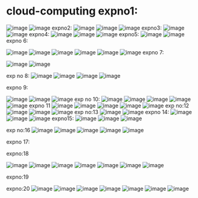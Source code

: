 # cloud-computing expno1:
![image](https://user-images.githubusercontent.com/113335352/192205259-f4b88d11-c1d6-4b78-86cd-88e10d34f5e5.png)
![image](https://user-images.githubusercontent.com/113335352/192205303-8c757ddd-fe9b-4c0c-a7f1-c60b39d4f390.png)
expno2:
![image](https://user-images.githubusercontent.com/113335352/192218966-79d9540c-98ae-4095-9738-39f91d3661fa.png)
![image](https://user-images.githubusercontent.com/113335352/192219122-d0585a2f-b762-4cac-b057-43d9bf84e70c.png)
![image](https://user-images.githubusercontent.com/113335352/192219210-d4e3f045-11f2-4c8e-9853-4aacf238f5ad.png)
expno3:
![image](https://user-images.githubusercontent.com/113335352/192223137-2e48e563-3e4f-45f9-9915-68b41e97c281.png)
![image](https://user-images.githubusercontent.com/113335352/192223217-27cf4e7a-2074-4c00-9d75-cd20450646f6.png)
expno4:
![image](https://user-images.githubusercontent.com/113335352/192227693-66e9388f-150b-4d05-bd5d-4663fb3bb89b.png)
![image](https://user-images.githubusercontent.com/113335352/192227748-bdbf705e-1445-4389-ab71-a6707bb2899d.png)
![image](https://user-images.githubusercontent.com/113335352/192227829-747e2365-94ec-4bb0-a270-2bebfec9700e.png)
expno5:
![image](https://user-images.githubusercontent.com/113335352/192230925-aaaa7076-b8d8-43c4-b391-cadb288ce4aa.png)
![image](https://user-images.githubusercontent.com/113335352/192230983-86c6f095-2844-44ce-9122-15b30530c33b.png)
expno 6:

![image](https://user-images.githubusercontent.com/113335352/192437626-67d50164-0b57-4321-9d8f-360f023fc08e.png)
![image](https://user-images.githubusercontent.com/113335352/192437723-05265c8c-4bc1-41aa-9fe1-511639d33d80.png)
![image](https://user-images.githubusercontent.com/113335352/192437772-c478d853-9c9c-40b6-8568-21d1708771cd.png)
![image](https://user-images.githubusercontent.com/113335352/192437803-280fa156-98cf-4a93-b0b4-35619debd411.png)
![image](https://user-images.githubusercontent.com/113335352/192438061-2285698d-3c7a-478b-b876-575a6e462744.png)
![image](https://user-images.githubusercontent.com/113335352/192438168-a179389d-b6d9-4d1c-ba95-674cc65a90ec.png)
expno 7:

![image](https://user-images.githubusercontent.com/113335352/192442055-796c793d-80e8-4cef-9dd1-cda8a870722f.png)
![image](https://user-images.githubusercontent.com/113335352/192442281-9fafdfad-fb3b-41ba-9066-48eed5a22ec2.png)

exp no 8:
![image](https://user-images.githubusercontent.com/113335352/192441232-e6a43763-be93-4cf7-9bce-315415093bea.png)
![image](https://user-images.githubusercontent.com/113335352/192441304-c6d1a475-7310-48e7-8ee9-007cd1bb754a.png)
![image](https://user-images.githubusercontent.com/113335352/192441342-0d130830-cc31-4985-a669-386df99bb998.png)
![image](https://user-images.githubusercontent.com/113335352/192441413-189ca62b-937f-48fb-bbf6-abf463436401.png)

expno 9:

![image](https://user-images.githubusercontent.com/113335352/192465006-3bb64d1f-3cf6-423e-b74a-19342f6ccaa3.png)
![image](https://user-images.githubusercontent.com/113335352/192465363-f73a2981-0b27-4380-957a-45331611452a.png)
![image](https://user-images.githubusercontent.com/113335352/192465580-24c45f33-0027-4f23-9b81-52c9863febad.png)
exp  no 10:
![image](https://user-images.githubusercontent.com/113335352/192465866-2b02323c-b585-40c3-a21a-e68da8ff2f01.png)
![image](https://user-images.githubusercontent.com/113335352/192466155-b9a019d8-a442-4d85-bc21-52148b4bfdbb.png)
![image](https://user-images.githubusercontent.com/113335352/192466277-3dd846de-fee9-4d01-a425-093a2513efee.png)
![image](https://user-images.githubusercontent.com/113335352/192466446-5a3c4ccc-8029-40a2-9e6f-7263be6947e4.png)
![image](https://user-images.githubusercontent.com/113335352/192466654-b89664fe-fb00-42a8-a942-cb6b07b7cead.png)
expno 11
![image](https://user-images.githubusercontent.com/113335352/192732095-1ecb70ff-b30a-4e89-a39d-bea5c1fe2860.png)
![image](https://user-images.githubusercontent.com/113335352/192732229-f50f8807-c98e-4e1d-bb75-3886082ba7cc.png)
![image](https://user-images.githubusercontent.com/113335352/192732318-5c2d649d-7940-4a11-b464-94b2aeecc58a.png)
![image](https://user-images.githubusercontent.com/113335352/192732667-37a606e5-686d-446c-a41a-ada69ba466aa.png)
![image](https://user-images.githubusercontent.com/113335352/192732749-97fb3c2a-bded-40be-a73f-5bc3145f6ef1.png)
exp no:12
![image](https://user-images.githubusercontent.com/113335352/192790350-2b050c5d-0727-42b8-a415-a50ee8fb0836.png)
![image](https://user-images.githubusercontent.com/113335352/192790007-e745197f-549a-4847-8cd2-ae3fc4242b95.png)
![image](https://user-images.githubusercontent.com/113335352/192790569-19e3e849-4e96-4ba9-923f-a115b98d9cf3.png)
exp no:13
![image](https://user-images.githubusercontent.com/113335352/192935043-3373063c-fa35-45ed-962d-8661341aa82c.png)
![image](https://user-images.githubusercontent.com/113335352/192935064-e97068c5-c6d8-44f2-b9e8-9f700cc91226.png)
expno 14:
![image](https://user-images.githubusercontent.com/113335352/192936636-6af5d424-d6e9-4e9a-929e-0a6bf4e39f43.png)
![image](https://user-images.githubusercontent.com/113335352/192937363-a9f660b8-38f6-453b-98aa-077daab26490.png)
![image](https://user-images.githubusercontent.com/113335352/192937617-27479ec9-6cf4-44c0-bf3f-08040e7ad97c.png)
expno15:
![image](https://user-images.githubusercontent.com/113335352/192938240-daa317d9-10c5-4662-8a7d-c0838458c0e4.png)
![image](https://user-images.githubusercontent.com/113335352/192939528-76b8f07e-7df1-47b6-aafd-2acd07ebb2d5.png)
![image](https://user-images.githubusercontent.com/113335352/192940017-7be9066d-ec9b-4005-8ba4-0c66ab21bb7e.png)

exp no:16
![image](https://user-images.githubusercontent.com/113335352/192940305-d40eb8db-bf22-4075-b8a0-e2348b2925c4.png)
![image](https://user-images.githubusercontent.com/113335352/192940410-48b26890-b1dc-4625-9e8b-15b32c1c0bd9.png)
![image](https://user-images.githubusercontent.com/113335352/192940657-b2a066d2-7030-49fe-a72a-75c2ac3ef8c2.png)
![image](https://user-images.githubusercontent.com/113335352/192941186-235f065f-bb16-43e0-96af-ca036bfaf011.png)
![image](https://user-images.githubusercontent.com/113335352/192941121-f9d822c9-7e15-427f-9f3d-4f8be1351565.png)

expno 17:

expno:18

![image](https://user-images.githubusercontent.com/113335352/192944780-8e5ac9ba-51dd-4361-88de-ade99080d39f.png)
![image](https://user-images.githubusercontent.com/113335352/192945084-74ad2271-d6d4-460a-9669-bc0215307f5f.png)
![image](https://user-images.githubusercontent.com/113335352/192945141-915425e1-1314-4035-9473-e52492a082ec.png)
![image](https://user-images.githubusercontent.com/113335352/192945304-bfd853f7-a9be-4efa-b9c2-f282c00d44c6.png)
![image](https://user-images.githubusercontent.com/113335352/192945421-929096f6-b840-49d7-a91d-52b503ca34ad.png)
![image](https://user-images.githubusercontent.com/113335352/192945922-24df90f0-1bbd-4400-a82f-b64d9f246a97.png)
![image](https://user-images.githubusercontent.com/113335352/192947621-183124a6-aafc-4583-b99d-2230666a1c8d.png)

expno:19

expno:20
![image](https://user-images.githubusercontent.com/113335352/192972316-9fc17768-7538-4446-b0b4-78a1cf5dc7bc.png)
![image](https://user-images.githubusercontent.com/113335352/192973382-bc7a9686-f2ac-4ba8-b8a4-fc320ac5d111.png)
![image](https://user-images.githubusercontent.com/113335352/192974107-1cb86245-33f6-44f0-8b79-549d149683e2.png)
![image](https://user-images.githubusercontent.com/113335352/192974952-d83e797b-00d7-4e21-8c9d-256aa476df44.png)
![image](https://user-images.githubusercontent.com/113335352/192976192-48bc38d5-29ee-4433-bfcc-21e94ea58114.png)
![image](https://user-images.githubusercontent.com/113335352/192976449-d0bc0a32-8f64-442b-af1b-bbd7f4bdc184.png)
![image](https://user-images.githubusercontent.com/113335352/192976528-337de4d3-1582-420f-9627-1fb2697fa2ac.png)

